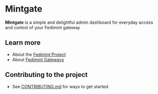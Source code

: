 # Mintgate

**Mintgate** is a simple and delightful admin dashboard for everyday access and control of your Fedimint gateway

## Learn more

- About the [Fedimint Project](https://fedimint.org/)
- About [Fedimint Gateways](https://github.com/fedimint/fedimint/blob/master/docs/gateway.md)

## Contributing to the project

- See [CONTRIBUTING.md](./CONTRIBUTING.md) for ways to get started.
